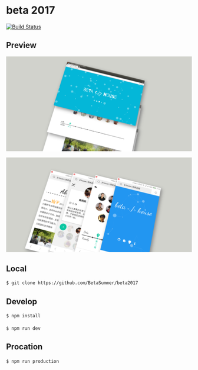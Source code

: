 # beta 2017

[![Build Status](https://travis-ci.org/BetaSummer/beta2017.svg?branch=master)](https://travis-ci.org/BetaSummer/beta2017)

## Preview

![beta2017-preview-m](assets/images/beta2017-preview-pc.png)

![beta2017-preview-m](assets/images/beta2017-preview-m.png)

## Local

```bash
$ git clone https://github.com/BetaSummer/beta2017
```

## Develop

```bash
$ npm install

$ npm run dev
```

## Procation

```bash
$ npm run production
```

